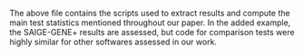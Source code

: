 The above file contains the scripts used to extract results and compute the main test statistics mentioned throughout our paper. In the added example, the SAIGE-GENE+ results are assessed, but code for comparison tests were highly similar for other softwares assessed in our work. 
